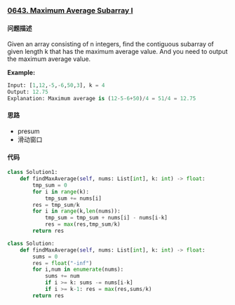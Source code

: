 ### [0643. Maximum Average Subarray I](https://leetcode-cn.com/problems/maximum-average-subarray-i/)

#### 问题描述
Given an array consisting of n integers, find the contiguous subarray of given length k that has the maximum average value. And you need to output the maximum average value.

**Example:**
```python
Input: [1,12,-5,-6,50,3], k = 4
Output: 12.75
Explanation: Maximum average is (12-5-6+50)/4 = 51/4 = 12.75
```

#### 思路
- presum
- 滑动窗口

#### 代码

```python
class Solution1:
    def findMaxAverage(self, nums: List[int], k: int) -> float:
        tmp_sum = 0
        for i in range(k):
            tmp_sum += nums[i]
        res = tmp_sum/k
        for i in range(k,len(nums)):
            tmp_sum = tmp_sum + nums[i] - nums[i-k]
            res = max(res,tmp_sum/k)
        return res
```
```python
class Solution:
    def findMaxAverage(self, nums: List[int], k: int) -> float:
        sums = 0
        res = float("-inf")
        for i,num in enumerate(nums):
            sums += num
            if i >= k: sums -= nums[i-k]
            if i >= k-1: res = max(res,sums/k)
        return res
```
